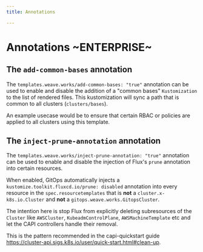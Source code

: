 ```yaml
---
title: Annotations

---
```




# Annotations ~ENTERPRISE~

## The `add-common-bases` annotation

The `templates.weave.works/add-common-bases: "true"` annotation can be used to
enable and disable the addition of a "common bases" `Kustomization` to the
list of rendered files.
This kustomization will sync a path that is common to all clusters (`clusters/bases`).

An example usecase would be to ensure that certain RBAC or policies are applied
to all clusters using this template.

## The `inject-prune-annotation` annotation

The `templates.weave.works/inject-prune-annotation: "true"` annotation can be used to
enable and disable the injection of Flux's `prune` annotation into certain resources.

When enabled, GitOps automatically injects a `kustomize.toolkit.fluxcd.io/prune: disabled`
annotation into every resource in the `spec.resourcetemplates` that is **not** a
`cluster.x-k8s.io.Cluster` and **not** a `gitops.weave.works.GitopsCluster`.

The intention here is stop Flux from explicitly deleting subresources of the `Cluster` like
`AWSCluster`, `KubeadmControlPlane`, `AWSMachineTemplate` etc and let the CAPI
controllers handle their removal.

This is the pattern recommended in the capi-quickstart guide https://cluster-api.sigs.k8s.io/user/quick-start.html#clean-up.

